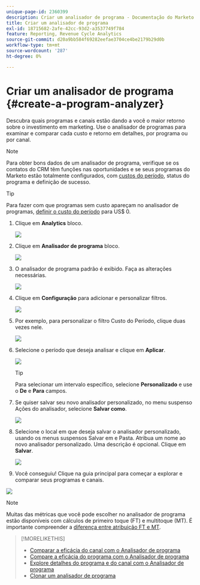 ```yaml
---
unique-page-id: 2360399
description: Criar um analisador de programa - Documentação do Marketo - Documentação do produto
title: Criar um analisador de programa
exl-id: 18715682-2afe-42cc-93d2-a3537749f784
feature: Reporting, Revenue Cycle Analytics
source-git-commit: d20a9bb584f69282eefae3704ce4be2179b29d0b
workflow-type: tm+mt
source-wordcount: '287'
ht-degree: 0%

---
```


# Criar um analisador de programa {#create-a-program-analyzer}

Descubra quais programas e canais estão dando a você o maior retorno sobre o investimento em marketing. Use o analisador de programas para examinar e comparar cada custo e retorno em detalhes, por programa ou por canal.

>[!NOTE]
>
>Para obter bons dados de um analisador de programa, verifique se os contatos do CRM têm funções nas oportunidades e se seus programas do Marketo estão totalmente configurados, com [custos do período](/help/marketo/product-docs/reporting/revenue-cycle-analytics/revenue-tools/define-period-costs.md), status do programa e definição de sucesso.

>[!TIP]
>
>Para fazer com que programas sem custo apareçam no analisador de programas, [definir o custo do período](/help/marketo/product-docs/reporting/revenue-cycle-analytics/revenue-tools/define-period-costs.md) para US$ 0.

1. Clique em **Analytics** bloco.

   ![](assets/image2014-9-17-13-3a7-3a1.png)

1. Clique em **Analisador de programa** bloco.

   ![](assets/program-analyzer-icon-hand.png)

1. O analisador de programa padrão é exibido. Faça as alterações necessárias.

   ![](assets/image2016-10-31-15-3a3-3a9.png)

1. Clique em **Configuração** para adicionar e personalizar filtros.

   ![](assets/image2016-10-31-15-3a25-3a57.png)

1. Por exemplo, para personalizar o filtro Custo do Período, clique duas vezes nele.

   ![](assets/image2016-10-31-15-3a33-3a2.png)

1. Selecione o período que deseja analisar e clique em **Aplicar**.

   ![](assets/image2016-10-31-15-3a30-3a32.png)

   >[!TIP]
   >
   >Para selecionar um intervalo específico, selecione **Personalizado** e use o **De** e **Para** campos.

1. Se quiser salvar seu novo analisador personalizado, no menu suspenso Ações do analisador, selecione **Salvar como**.

   ![](assets/image2016-10-31-15-3a5-3a8.png)

1. Selecione o local em que deseja salvar o analisador personalizado, usando os menus suspensos Salvar em e Pasta. Atribua um nome ao novo analisador personalizado. Uma descrição é opcional. Clique em **Salvar**.

   ![](assets/image2016-10-31-15-3a7-3a19.png)

1. Você conseguiu! Clique na guia principal para começar a explorar e comparar seus programas e canais.

![](assets/november-custom-report.png)

>[!NOTE]
>
>Muitas das métricas que você pode escolher no analisador de programa estão disponíveis com cálculos de primeiro toque (FT) e multitoque (MT). É importante compreender a [diferença entre atribuição FT e MT](/help/marketo/product-docs/reporting/revenue-cycle-analytics/revenue-tools/attribution/understanding-attribution.md).

>[!MORELIKETHIS]
>
>* [Comparar a eficácia do canal com o Analisador de programa](/help/marketo/product-docs/reporting/revenue-cycle-analytics/program-analytics/compare-channel-effectiveness-with-the-program-analyzer.md)
>* [Compare a eficácia do programa com o Analisador de programa](/help/marketo/product-docs/reporting/revenue-cycle-analytics/program-analytics/compare-program-effectiveness-with-the-program-analyzer.md)
>* [Explore detalhes do programa e do canal com o Analisador de programa](/help/marketo/product-docs/reporting/revenue-cycle-analytics/program-analytics/explore-program-and-channel-details-with-the-program-analyzer.md)
>* [Clonar um analisador de programa](/help/marketo/product-docs/reporting/revenue-cycle-analytics/program-analytics/clone-a-program-analyzer.md)
